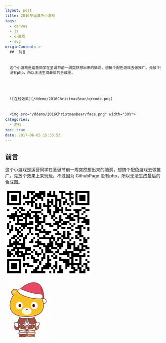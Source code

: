 ```yaml
---
layout: post
title: 2016圣诞填色小游戏
tags:
  - canvas
  - js
  - 小游戏
  - svg
originContent: >-
  ##  前言


  这个小游戏是运营同学在圣诞节前一周突然想出来的脑洞，想搞个配色游戏去做推广。先放个效果上来玩玩，不过因为 GithubPage
  没有php，所以无法生成最后的合成图。




  ![在线效果](/ddemo/2016ChristmasBear/qrcode.png)


  <img src="/ddemo/2016ChristmasBear/face.png" width="30%">
categories:
  - 游戏
toc: true
date: 2017-06-05 15:36:53
---
```


##  前言

这个小游戏是运营同学在圣诞节前一周突然想出来的脑洞，想搞个配色游戏去做推广。先放个效果上来玩玩，不过因为 GithubPage 没有php，所以无法生成最后的合成图。



![在线效果](/ddemo/2016ChristmasBear/qrcode.png)

<img src="/ddemo/2016ChristmasBear/face.png" width="30%">